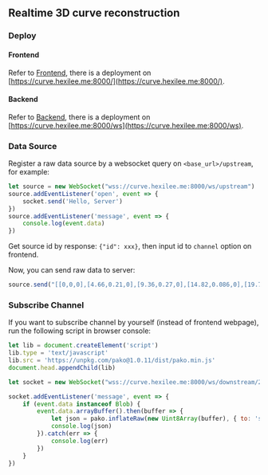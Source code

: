 ## Realtime 3D curve reconstruction

### Deploy

#### Frontend

Refer to [Frontend](https://github.com/Hexilee/crow/tree/master/web), there is a deployment on
[https://curve.hexilee.me:8000/](https://curve.hexilee.me:8000/).

#### Backend

Refer to [Backend](https://github.com/Hexilee/crow/tree/master/server), there is a deployment on
[https://curve.hexilee.me:8000/ws](https://curve.hexilee.me:8000/ws).


### Data Source

Register a raw data source by a websocket query on `<base_url>/upstream`,
 for example:

```javascript
let source = new WebSocket("wss://curve.hexilee.me:8000/ws/upstream")
source.addEventListener('open', event => {
    socket.send('Hello, Server')
})
source.addEventListener('message', event => {
    console.log(event.data)
})
```

Get source id by response: `{"id": xxx}`, then input id to `channel` option on frontend.

Now, you can send raw data to server:

```javascript
source.send("[[0,0,0],[4.66,0.21,0],[9.36,0.27,0],[14.82,0.086,0],[19.72,-0.0093,0],[24.74,-0.091,0],[29.95,-0.079,0]]")
```

### Subscribe Channel

If you want to subscribe channel by yourself (instead of frontend webpage), run the following script in browser console:

```javascript
let lib = document.createElement('script')
lib.type = 'text/javascript'
lib.src = 'https://unpkg.com/pako@1.0.11/dist/pako.min.js'
document.head.appendChild(lib)

let socket = new WebSocket("wss://curve.hexilee.me:8000/ws/downstream/2") // replace 2 with the id you want

socket.addEventListener('message', event => {
    if (event.data instanceof Blob) {
        event.data.arrayBuffer().then(buffer => {
            let json = pako.inflateRaw(new Uint8Array(buffer), { to: 'string' })
            console.log(json)
        }).catch(err => {
            console.log(err)
        })
    }
})
```